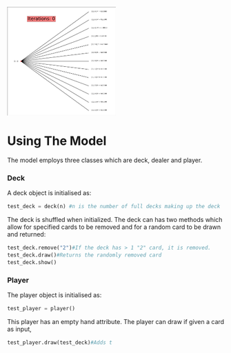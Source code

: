 <p align="left"><img width=50% src="https://github.com/ACM40960/project-leongill/blob/main/README.GIF"></p>


# Using The Model
The model employs three classes which are deck, dealer and player.

### Deck 
A deck object is initialised as:
```python
test_deck = deck(n) #n is the number of full decks making up the deck
```
The deck is shuffled when initialized. The deck can has two methods which allow for specified cards to be removed and for a random card to be drawn and returned:
```python
test_deck.remove("2")#If the deck has > 1 "2" card, it is removed.
test_deck.draw()#Returns the randomly removed card
test_deck.show()
```

### Player
The player object is initialised as:
```python
test_player = player() 
```
This player has an empty hand attribute. The player can draw if given a card as input, 
```python
test_player.draw(test_deck)#Adds t
```

